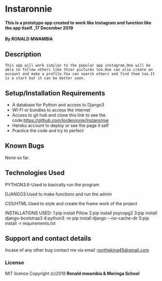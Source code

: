 # Instaronnie
#### This is a prototype app created to work like Instagram and function like the app itself.  ,17 December 2019 
#### By **RONALD MWAMBIA**
## Description
    This app will work similar to the popular app instagram.One will be able to follow others like thier pictures too.One can also create an account and make a profile.You can search others and find them too.It is a start but it can be better soon.
## Setup/Installation Requirements
* A database for Python and access to Django3
* WI-FI or bundles to access the internet
* Access to git hub and clone this link to see the code:https://github.com/lorderonnie/Instaronnie
* Heroku account to deploy or see the page it self
* Practice the code and try to perfect
## Known Bugs
 None so far.
## Technologies Used  
PYTHON3.6-Used to basically run the program

DJANGO3:Used to make functions and run the admin

CSS/HTML:Used to style and create the frame work of the project

INSTALLATIONS USED:
1:pip install Pillow
2:pip install psycopg2
3:pip install django-bootstrap3
4:python3 -m pip install django --no-cache-dir
5:pip install -r requirements.txt 
## Support and contact details
  Incase of any other bug contact me via email :rontheking45@gmail.com
### License
MIT licence
Copyright (c)2019 **Ronald mwambia & Moringa School**